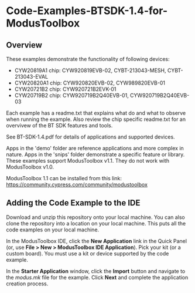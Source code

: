 # Code-Examples-BTSDK-1.4-for-ModusToolbox

## Overview
These examples demonstrate the functionality of following devices:

- CYW20819A1 chip: CYW920819EVB-02, CYBT-213043-MESH, CYBT-213043-EVAL
- CYW20820A1 chip: CYW920820EVB-02, CYW989820EVB-01
- CYW20721B2 chip: CYW920721B2EVK-01
- CYW20719B2 chip: CYW920719B2Q40EVB-01, CYW920719B2Q40EVB-03

Each example has a readme.txt that explains what do and what to observe when running the example. Also review the chip specific readme.txt for an overvivew of the BT SDK features and tools.

See BT-SDK-1.4.pdf for details of applications and supported devices.

Apps in the 'demo' folder are reference applications and more complex in nature. Apps in the 'snips' folder demonstrate a specific feature or library. These examples support ModusToolbox v1.1. They do not work with ModusToolbox v1.0.

ModusToolbox 1.1 can be installed from this link: https://community.cypress.com/community/modustoolbox

## Adding the Code Example to the IDE

Download and unzip this repository onto your local machine. You can also clone the repository into a location on your local machine. This puts all the code examples on your local machine.

In the ModusToolbox IDE, click the **New Application** link in the Quick Panel (or, use **File > New > ModusToolbox IDE Application**). Pick your kit (or a custom board). You must use a kit or device supported by the code example.

In the **Starter Application** window, click the **Import** button and navigate to the *modus.mk* file for the example. Click **Next** and complete the application creation process.

